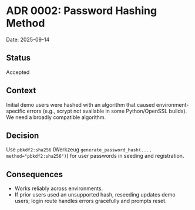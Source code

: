 # ADR 0002: Password Hashing Method

Date: 2025-09-14

## Status
Accepted

## Context
Initial demo users were hashed with an algorithm that caused environment-specific errors (e.g., scrypt not available in some Python/OpenSSL builds). We need a broadly compatible algorithm.

## Decision
Use `pbkdf2:sha256` (Werkzeug `generate_password_hash(..., method="pbkdf2:sha256")`) for user passwords in seeding and registration.

## Consequences
- Works reliably across environments.
- If prior users used an unsupported hash, reseeding updates demo users; login route handles errors gracefully and prompts reset.
